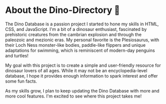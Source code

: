 # About the Dino-Directory 🦕

The Dino Database is a passion project I started to hone my skills in HTML, CSS, and JavaScript. I'm a bit of a dinosaur enthusiast, fascinated by prehistoric creatures from the cambrian explosion and through the paleozoic and mezionic eras. My personal favorite is the Plesiosaurus, with their Loch Ness monster-like bodies, paddle-like flippers and unique adaptations for swimming, which is reminiscent of modern-day penguins and turtles!

My goal with this project is to create a simple and user-friendly resource for dinosaur lovers of all ages. While it may not be an encyclopedia-level database, I hope it provides enough information to spark interest and offer some fun facts.

As my skills grow, I plan to keep updating the Dino Database with more and more cool features. I'm excited to see where this project takes me!
